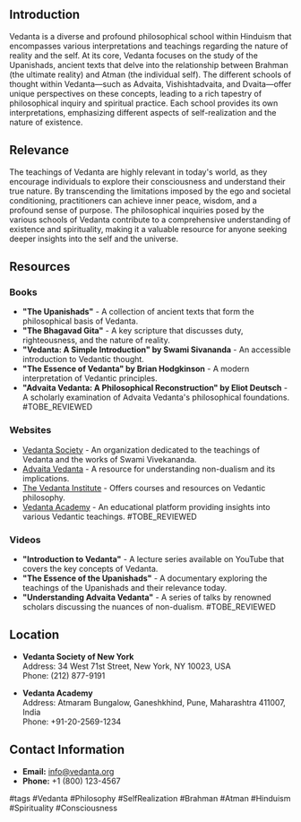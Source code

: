 ## Introduction
Vedanta is a diverse and profound philosophical school within Hinduism that encompasses various interpretations and teachings regarding the nature of reality and the self. At its core, Vedanta focuses on the study of the Upanishads, ancient texts that delve into the relationship between Brahman (the ultimate reality) and Atman (the individual self). The different schools of thought within Vedanta—such as Advaita, Vishishtadvaita, and Dvaita—offer unique perspectives on these concepts, leading to a rich tapestry of philosophical inquiry and spiritual practice. Each school provides its own interpretations, emphasizing different aspects of self-realization and the nature of existence.

## Relevance
The teachings of Vedanta are highly relevant in today's world, as they encourage individuals to explore their consciousness and understand their true nature. By transcending the limitations imposed by the ego and societal conditioning, practitioners can achieve inner peace, wisdom, and a profound sense of purpose. The philosophical inquiries posed by the various schools of Vedanta contribute to a comprehensive understanding of existence and spirituality, making it a valuable resource for anyone seeking deeper insights into the self and the universe.

## Resources

### Books
- **"The Upanishads"** - A collection of ancient texts that form the philosophical basis of Vedanta.
- **"The Bhagavad Gita"** - A key scripture that discusses duty, righteousness, and the nature of reality.
- **"Vedanta: A Simple Introduction" by Swami Sivananda** - An accessible introduction to Vedantic thought.
- **"The Essence of Vedanta" by Brian Hodgkinson** - A modern interpretation of Vedantic principles.
- **"Advaita Vedanta: A Philosophical Reconstruction" by Eliot Deutsch** - A scholarly examination of Advaita Vedanta's philosophical foundations. #TOBE_REVIEWED

### Websites
- [Vedanta Society](https://www.vedanta.org) - An organization dedicated to the teachings of Vedanta and the works of Swami Vivekananda.
- [Advaita Vedanta](https://www.advaita-vedanta.org) - A resource for understanding non-dualism and its implications.
- [The Vedanta Institute](https://www.vedantainstitute.org) - Offers courses and resources on Vedantic philosophy.
- [Vedanta Academy](https://www.vedantaacademy.org) - An educational platform providing insights into various Vedantic teachings. #TOBE_REVIEWED

### Videos
- **"Introduction to Vedanta"** - A lecture series available on YouTube that covers the key concepts of Vedanta.
- **"The Essence of the Upanishads"** - A documentary exploring the teachings of the Upanishads and their relevance today.
- **"Understanding Advaita Vedanta"** - A series of talks by renowned scholars discussing the nuances of non-dualism. #TOBE_REVIEWED

## Location
- **Vedanta Society of New York**  
  Address: 34 West 71st Street, New York, NY 10023, USA  
  Phone: (212) 877-9191  

- **Vedanta Academy**  
  Address: Atmaram Bungalow, Ganeshkhind, Pune, Maharashtra 411007, India  
  Phone: +91-20-2569-1234  

## Contact Information
- **Email:** info@vedanta.org  
- **Phone:** +1 (800) 123-4567  

#tags
#Vedanta #Philosophy #SelfRealization #Brahman #Atman #Hinduism #Spirituality #Consciousness
